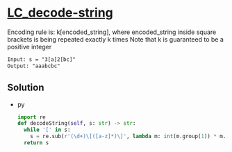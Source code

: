# [LC_decode-string](https://leetcode.com/problems/decode-string)

Encoding rule is: k[encoded_string], where encoded_string inside square brackets is being repeated exactly k times
Note that k is guaranteed to be a positive integer

```txt
Input: s = "3[a]2[bc]"
Output: "aaabcbc"
```

## Solution

* py

  ```py
  import re
  def decodeString(self, s: str) -> str:
    while '[' in s:
      s = re.sub(r'(\d+)\[([a-z]*)\]', lambda m: int(m.group(1)) * m.group(2), s)
    return s
  ```
